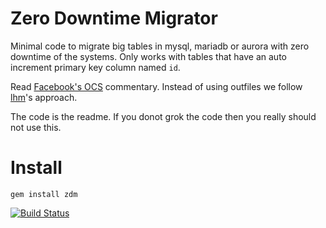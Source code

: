 # Zero Downtime Migrator

Minimal code to migrate big tables in mysql, mariadb or aurora with zero downtime of the systems.
Only works with tables that have an auto increment primary key column named `id`.

Read [Facebook's OCS](https://www.facebook.com/note.php?note_id=430801045932) commentary.
Instead of using outfiles we follow [lhm](https://github.com/soundcloud/lhm)'s approach.

The code is the readme. If you donot grok the code then you really should not use this.

Install
=======

```
gem install zdm
```

[![Build Status](https://travis-ci.org/itrp/zdm.png)](https://travis-ci.org/itrp/zdm)